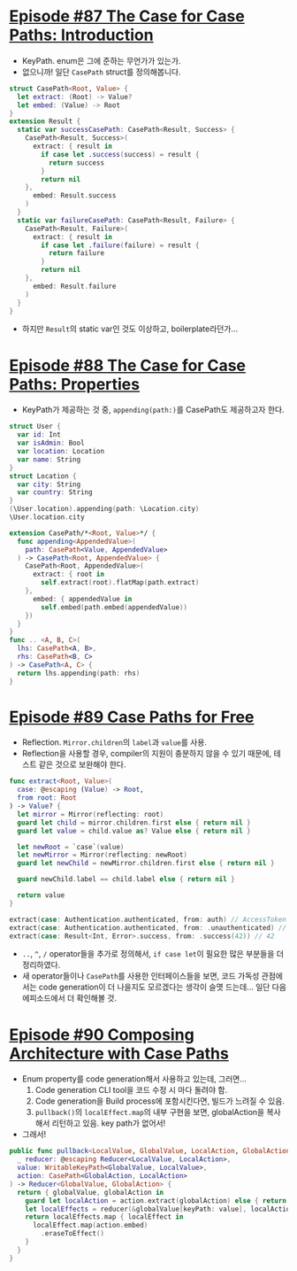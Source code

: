 # [Episode #87 The Case for Case Paths: Introduction](https://www.pointfree.co/episodes/ep87-the-case-for-case-paths-introduction)
- KeyPath. enum은 그에 준하는 무언가가 있는가.
- 없으니까! 일단 `CasePath` struct를 정의해봅니다.
```Swift
struct CasePath<Root, Value> {
  let extract: (Root) -> Value?
  let embed: (Value) -> Root
}
extension Result {
  static var successCasePath: CasePath<Result, Success> {
    CasePath<Result, Success>(
      extract: { result in
        if case let .success(success) = result {
          return success
        }
        return nil
    },
      embed: Result.success
    )
  }
  static var failureCasePath: CasePath<Result, Failure> {
    CasePath<Result, Failure>(
      extract: { result in
        if case let .failure(failure) = result {
          return failure
        }
        return nil
    },
      embed: Result.failure
    )
  }
}
```
- 하지만 `Result`의 static var인 것도 이상하고, boilerplate라던가... 

# [Episode #88 The Case for Case Paths: Properties](https://www.pointfree.co/episodes/ep88-the-case-for-case-paths-properties)
- KeyPath가 제공하는 것 중, `appending(path:)`를 CasePath도 제공하고자 한다.
```Swift
struct User {
  var id: Int
  var isAdmin: Bool
  var location: Location
  var name: String
}
struct Location {
  var city: String
  var country: String
}
(\User.location).appending(path: \Location.city)
\User.location.city
```
```Swift
extension CasePath/*<Root, Value>*/ {
  func appending<AppendedValue>(
    path: CasePath<Value, AppendedValue>
  ) -> CasePath<Root, AppendedValue> {
    CasePath<Root, AppendedValue>(
      extract: { root in
        self.extract(root).flatMap(path.extract)
    },
      embed: { appendedValue in
        self.embed(path.embed(appendedValue))
    })
  }
}
func .. <A, B, C>(
  lhs: CasePath<A, B>,
  rhs: CasePath<B, C>
) -> CasePath<A, C> {
  return lhs.appending(path: rhs)
}
```

# [Episode #89 Case Paths for Free](https://www.pointfree.co/episodes/ep89-case-paths-for-free)
- Reflection. `Mirror.children`의 `label`과 `value`를 사용.
- Reflection을 사용할 경우, compiler의 지원이 충분하지 않을 수 있기 때문에, 테스트 같은 것으로 보완해야 한다.
```Swift
func extract<Root, Value>(
  case: @escaping (Value) -> Root,
  from root: Root
) -> Value? {
  let mirror = Mirror(reflecting: root)
  guard let child = mirror.children.first else { return nil }
  guard let value = child.value as? Value else { return nil }

  let newRoot = `case`(value)
  let newMirror = Mirror(reflecting: newRoot)
  guard let newChild = newMirror.children.first else { return nil }

  guard newChild.label == child.label else { return nil }

  return value
}

extract(case: Authentication.authenticated, from: auth) // AccessToken
extract(case: Authentication.authenticated, from: .unauthenticated) // nil
extract(case: Result<Int, Error>.success, from: .success(42)) // 42
```
- `..`, `^`, `/` operator들을 추가로 정의해서, `if case let`이 필요한 많은 부분들을 더 정리하였다.
- 새 operator들이나 `CasePath`를 사용한 인터페이스들을 보면, 코드 가독성 관점에서는 code generation이 더 나을지도 모르겠다는 생각이 슬몃 드는데... 일단 다음 에피소드에서 더 확인해볼 것.

# [Episode #90 Composing Architecture with Case Paths](https://www.pointfree.co/episodes/ep90-composing-architecture-with-case-paths)
- Enum property를 code generation해서 사용하고 있는데, 그러면...
  1. Code generation CLI tool을 코드 수정 시 마다 돌려야 함.
  2. Code generation을 Build process에 포함시킨다면, 빌드가 느려질 수 있음.
  3. `pullback()`의 `localEffect.map`의 내부 구현을 보면, globalAction을 복사해서 리턴하고 있음. key path가 없어서!
- 그래서!
```Swift
public func pullback<LocalValue, GlobalValue, LocalAction, GlobalAction>(
  _ reducer: @escaping Reducer<LocalValue, LocalAction>,
  value: WritableKeyPath<GlobalValue, LocalValue>,
  action: CasePath<GlobalAction, LocalAction>
) -> Reducer<GlobalValue, GlobalAction> {
  return { globalValue, globalAction in
    guard let localAction = action.extract(globalAction) else { return [] }
    let localEffects = reducer(&globalValue[keyPath: value], localAction)
    return localEffects.map { localEffect in
      localEffect.map(action.embed)
        .eraseToEffect()
    }
  }
}
```
